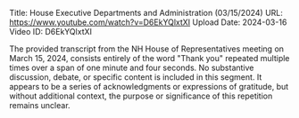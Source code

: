 Title: House Executive Departments and Administration (03/15/2024)
URL: https://www.youtube.com/watch?v=D6EkYQlxtXI
Upload Date: 2024-03-16
Video ID: D6EkYQlxtXI

The provided transcript from the NH House of Representatives meeting on March 15, 2024, consists entirely of the word "Thank you" repeated multiple times over a span of one minute and four seconds. No substantive discussion, debate, or specific content is included in this segment. It appears to be a series of acknowledgments or expressions of gratitude, but without additional context, the purpose or significance of this repetition remains unclear.